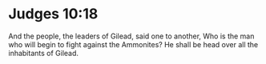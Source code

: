 # Judges 10:18

And the people, the leaders of Gilead, said one to another, Who is the man who will begin to fight against the Ammonites? He shall be head over all the inhabitants of Gilead.
